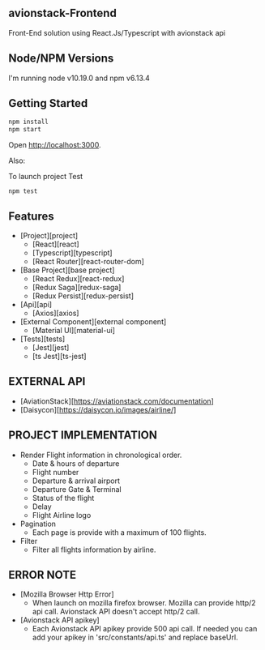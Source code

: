 ## avionstack-Frontend
Front-End solution using React.Js/Typescript with avionstack api

## Node/NPM Versions

I'm running node v10.19.0 and npm v6.13.4

## Getting Started

```sh
npm install
npm start
```

Open [http://localhost:3000](http://localhost:3000).

Also:

To launch project Test

```
npm test
```

## Features

- [Project][project]
  - [React][react]
  - [Typescript][typescript]
  - [React Router][react-router-dom]
- [Base Project][base project]
  - [React Redux][react-redux]
  - [Redux Saga][redux-saga]
  - [Redux Persist][redux-persist]
- [Api][api]
  - [Axios][axios]
- [External Component][external component]
  - [Material UI][material-ui]
- [Tests][tests]
  - [Jest][jest]
  - [ts Jest][ts-jest]

## EXTERNAL API

- [AviationStack][https://aviationstack.com/documentation]
- [Daisycon][https://daisycon.io/images/airline/]

## PROJECT IMPLEMENTATION

- Render Flight information in chronological order.
  - Date & hours of departure
  - Flight number
  - Departure & arrival airport
  - Departure Gate & Terminal
  - Status of the flight
  - Delay
  - Flight Airline logo
- Pagination
  - Each page is provide with a maximum of 100 flights.
- Filter
  - Filter all flights information by airline.

## ERROR NOTE

- [Mozilla Browser Http Error]
  - When launch on mozilla firefox browser. Mozilla can provide http/2 api call. Avionstack API doesn't accept http/2 call.
- [Avionstack API apikey]
  - Each Avionstack API apikey provide 500 api call. If needed you can add your apikey in 'src/constants/api.ts' and replace baseUrl.
